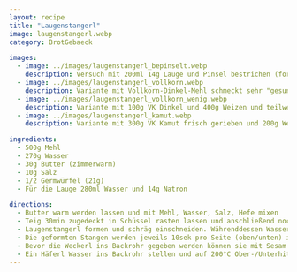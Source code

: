 ```yaml
---
layout: recipe
title: "Laugenstangerl"
image: laugenstangerl.webp
category: BrotGebaeck

images:
  - image: ../images/laugenstangerl_bepinselt.webp
    description: Versuch mit 200ml 14g Lauge und Pinsel bestrichen (formen, 30min rasten, einschneiden, Lauge, Sesam). Sehr luftig und groß dank Gehzeit, aber ohne Eintauchen bleiben sie zu hell (obwohl Lauge konzentrierter ist)
  - image: ../images/laugenstangerl_vollkorn.webp
    description: Variante mit Vollkorn-Dinkel-Mehl schmeckt sehr "gesund" aber auch gut. Evtl nur 50% Vollkornmehl probieren
  - image: ../images/laugenstangerl_vollkorn_wenig.webp
    description: Variante mit 100g VK Dinkel und 400g Weizen und teilweise dunklen Sesam ist auch sehr gut. Ich hab nachträglich Natronlauge drübergeschüttet, dadurch haben sie eine schöne Farbe aber sind am Backpapier angeklebt (daher eher nicht machen)
  - image: ../images/laugenstangerl_kamut.webp
    description: Variante mit 300g VK Kamut frisch gerieben und 200g Weizenmehl. War ziemlich trocken und nicht so gut wie mit nur weißem Mehl. Vmtl passt Natronlauge + VK einfach nicht wirklich zusammen

ingredients:
  - 500g Mehl
  - 270g Wasser
  - 30g Butter (zimmerwarm)
  - 10g Salz
  - 1/2 Germwürfel (21g)
  - Für die Lauge 280ml Wasser und 14g Natron

directions:
  - Butter warm werden lassen und mit Mehl, Wasser, Salz, Hefe mixen
  - Teig 30min zugedeckt in Schüssel rasten lassen und anschließend nochmal kurz durchkneten und in 8 Teile zerteilen
  - Laugenstangerl formen und schräg einschneiden. Währenddessen Wasser aufkochen, vom Herd nehmen und Natron hinzufügen (letztes Mal mitgekocht und hat super Farbe ergeben, kA ob es einen Unterschied macht)
  - Die geformten Stangen werden jeweils 10sek pro Seite (oben/unten) in die Lauge getaucht, herausgenommen und sollten nochmal 5min rasten um aufzugehen
  - Bevor die Weckerl ins Backrohr gegeben werden können sie mit Sesam bestreut werden
  - Ein Häferl Wasser ins Backrohr stellen und auf 200°C Ober-/Unterhitze vorheizen und Gebäck für 20min ins vorgeheizte Backrohr geben
---
```

